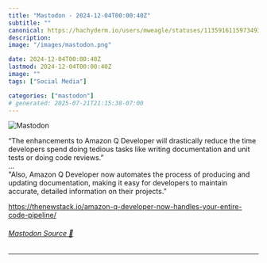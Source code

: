 ```yaml
---
title: "Mastodon - 2024-12-04T00:00:40Z"
subtitle: ""
canonical: https://hachyderm.io/users/mweagle/statuses/113591611597349315
description:
image: "/images/mastodon.png"

date: 2024-12-04T00:00:40Z
lastmod: 2024-12-04T00:00:40Z
image: ""
tags: ["Social Media"]

categories: ["mastodon"]
# generated: 2025-07-21T21:15:38-07:00
---
```

![Mastodon](/images/mastodon.png)

<p>“The enhancements to Amazon Q Developer will drastically reduce the time developers spend doing tedious tasks like writing documentation and unit tests or doing code reviews.”<br />...<br />&quot;Also, Amazon Q Developer now automates the process of producing and updating documentation, making it easy for developers to maintain accurate, detailed information on their projects.”</p><p><a href="https://thenewstack.io/amazon-q-developer-now-handles-your-entire-code-pipeline/" target="_blank" rel="nofollow noopener noreferrer" translate="no"><span class="invisible">https://</span><span class="ellipsis">thenewstack.io/amazon-q-develo</span><span class="invisible">per-now-handles-your-entire-code-pipeline/</span></a></p>


###### [Mastodon Source 🐘](https://hachyderm.io/@mweagle/113591611597349315)

___
